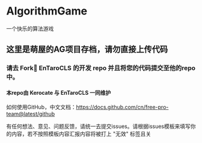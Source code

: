 # AlgorithmGame
一个快乐的算法游戏

## 这里是萌屋的AG项目存档，请勿直接上传代码

### 请去 Fork🍴 EnTaroCLS 的开发 repo 并且将您的代码提交至他的repo中。

#### 本repo由 Kerocate 与 EnTaroCLS 一同维护

如何使用GitHub，中文文档：https://docs.github.com/cn/free-pro-team@latest/github

有任何想法、意见、问题反馈，请统一去提交issues。请根据issues模板来填写你的内容，若不按照模板内容汇报内容将被打上 "无效" 标签且关
